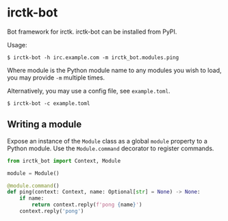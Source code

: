 # irctk-bot

Bot framework for irctk. irctk-bot can be installed from PyPI.

Usage:

```shell
$ irctk-bot -h irc.example.com -m irctk_bot.modules.ping
```

Where module is the Python module name to any modules you wish to load, you may
provide `-m` multiple times.

Alternatively, you may use a config file, see `example.toml`.

```
$ irctk-bot -c example.toml
```

## Writing a module

Expose an instance of the `Module` class as a global `module` property to a
Python module. Use the `Module.command` decorator to register commands.

```python
from irctk_bot import Context, Module

module = Module()

@module.command()
def ping(context: Context, name: Optional[str] = None) -> None:
    if name:
        return context.reply(f'pong {name}')
    context.reply('pong')
```
